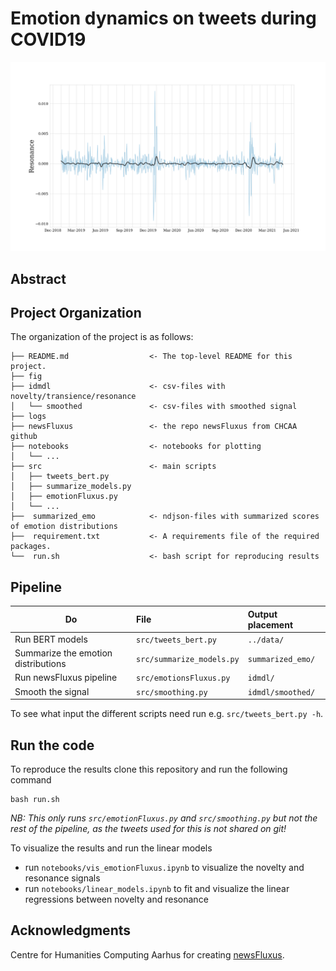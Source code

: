 # Emotion dynamics on tweets during COVID19

![Resonance](fig/W3_smooth150_res.png)

## Abstract

## Project Organization
The organization of the project is as follows:

```
├── README.md                  <- The top-level README for this project.
├── fig                        
├── idmdl                      <- csv-files with novelty/transience/resonance
│   └── smoothed               <- csv-files with smoothed signal
├── logs                       
├── newsFluxus                 <- the repo newsFluxus from CHCAA github
├── notebooks                  <- notebooks for plotting      
│   └── ...
├── src                        <- main scripts
│   ├── tweets_bert.py
│   ├── summarize_models.py
│   ├── emotionFluxus.py
│   └── ...
├──  summarized_emo            <- ndjson-files with summarized scores of emotion distributions
├──  requirement.txt           <- A requirements file of the required packages.
└──  run.sh                    <- bash script for reproducing results
```

## Pipeline

| Do | File| Output placement |
|-----------|:------------|:--------|
Run BERT models | ```src/tweets_bert.py```  | ```../data/```
Summarize the emotion distributions | ```src/summarize_models.py``` | ```summarized_emo/```
Run newsFluxus pipeline | ```src/emotionsFluxus.py``` | ```idmdl/```
Smooth the signal | ```src/smoothing.py``` | ```idmdl/smoothed/```

To see what input the different scripts need run e.g. ```src/tweets_bert.py -h```.

## Run the code
To reproduce the results clone this repository and run the following command
```
bash run.sh
```

*NB: This only runs ```src/emotionFluxus.py``` and ```src/smoothing.py``` but not the rest of the pipeline, as the tweets used for this is not shared on git!* 

To visualize the results and run the linear models
- run ```notebooks/vis_emotionFluxus.ipynb``` to visualize the novelty and resonance signals
- run ```notebooks/linear_models.ipynb``` to fit and visualize the linear regressions between novelty and resonance

## Acknowledgments

Centre for Humanities Computing Aarhus for creating [newsFluxus](https://github.com/centre-for-humanities-computing/newsFluxus).